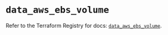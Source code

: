 # `data_aws_ebs_volume`

Refer to the Terraform Registry for docs: [`data_aws_ebs_volume`](https://registry.terraform.io/providers/hashicorp/aws/6.9.0/docs/data-sources/ebs_volume).
